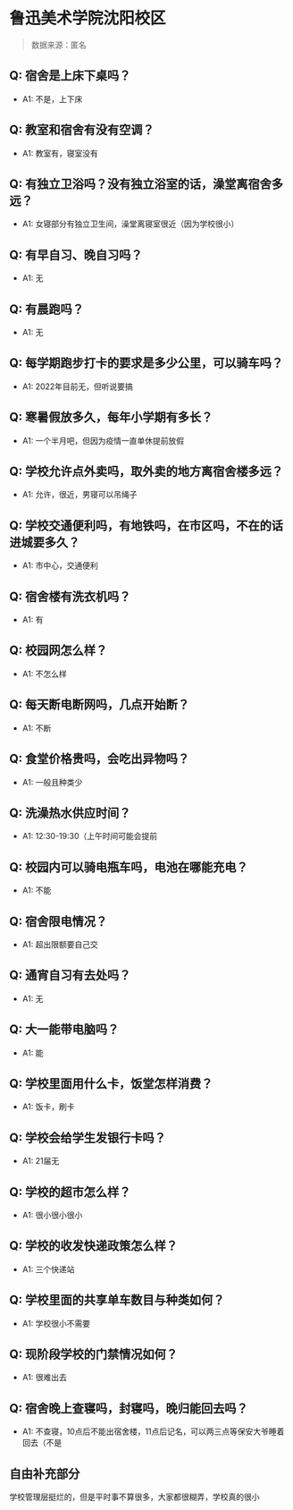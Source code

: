 # 鲁迅美术学院沈阳校区

> 数据来源：匿名

## Q: 宿舍是上床下桌吗？

- A1: 不是，上下床

## Q: 教室和宿舍有没有空调？

- A1: 教室有，寝室没有

## Q: 有独立卫浴吗？没有独立浴室的话，澡堂离宿舍多远？

- A1: 女寝部分有独立卫生间，澡堂离寝室很近（因为学校很小）

## Q: 有早自习、晚自习吗？

- A1: 无

## Q: 有晨跑吗？

- A1: 无

## Q: 每学期跑步打卡的要求是多少公里，可以骑车吗？

- A1: 2022年目前无，但听说要搞

## Q: 寒暑假放多久，每年小学期有多长？

- A1: 一个半月吧，但因为疫情一直单休提前放假

## Q: 学校允许点外卖吗，取外卖的地方离宿舍楼多远？

- A1: 允许，很近，男寝可以吊绳子

## Q: 学校交通便利吗，有地铁吗，在市区吗，不在的话进城要多久？

- A1: 市中心，交通便利

## Q: 宿舍楼有洗衣机吗？

- A1: 有

## Q: 校园网怎么样？

- A1: 不怎么样

## Q: 每天断电断网吗，几点开始断？

- A1: 不断

## Q: 食堂价格贵吗，会吃出异物吗？

- A1: 一般且种类少

## Q: 洗澡热水供应时间？

- A1: 12:30-19:30（上午时间可能会提前

## Q: 校园内可以骑电瓶车吗，电池在哪能充电？

- A1: 不能

## Q: 宿舍限电情况？

- A1: 超出限额要自己交

## Q: 通宵自习有去处吗？

- A1: 无

## Q: 大一能带电脑吗？

- A1: 能

## Q: 学校里面用什么卡，饭堂怎样消费？

- A1: 饭卡，刷卡

## Q: 学校会给学生发银行卡吗？

- A1: 21届无

## Q: 学校的超市怎么样？

- A1: 很小很小很小

## Q: 学校的收发快递政策怎么样？

- A1: 三个快递站

## Q: 学校里面的共享单车数目与种类如何？

- A1: 学校很小不需要

## Q: 现阶段学校的门禁情况如何？

- A1: 很难出去

## Q: 宿舍晚上查寝吗，封寝吗，晚归能回去吗？

- A1: 不查寝，10点后不能出宿舍楼，11点后记名，可以两三点等保安大爷睡着回去（不是

## 自由补充部分

学校管理层挺烂的，但是平时事不算很多，大家都很糊弄，学校真的很小